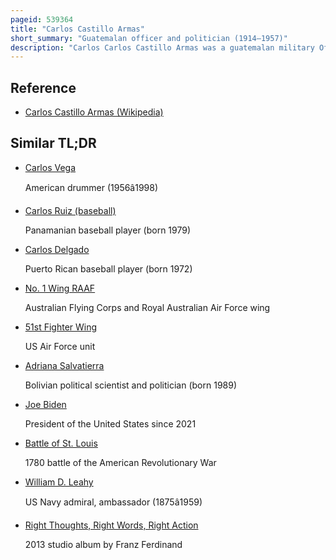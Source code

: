 ```yaml
---
pageid: 539364
title: "Carlos Castillo Armas"
short_summary: "Guatemalan officer and politician (1914–1957)"
description: "Carlos Carlos Castillo Armas was a guatemalan military Officer and Politician who was from 1954 to 1957 the 28th President of Guatemala. A Member of the right-wing national Liberation Movement his authoritarian Government was closely allied with the united States."
---
```


## Reference

- [Carlos Castillo Armas (Wikipedia)](https://en.wikipedia.org/?curid=539364)

## Similar TL;DR

- [Carlos Vega](/tldr/en/carlos-vega)

  American drummer (1956â1998)

- [Carlos Ruiz (baseball)](/tldr/en/carlos-ruiz-baseball)

  Panamanian baseball player (born 1979)

- [Carlos Delgado](/tldr/en/carlos-delgado)

  Puerto Rican baseball player (born 1972)

- [No. 1 Wing RAAF](/tldr/en/no-1-wing-raaf)

  Australian Flying Corps and Royal Australian Air Force wing

- [51st Fighter Wing](/tldr/en/51st-fighter-wing)

  US Air Force unit

- [Adriana Salvatierra](/tldr/en/adriana-salvatierra)

  Bolivian political scientist and politician (born 1989)

- [Joe Biden](/tldr/en/joe-biden)

  President of the United States since 2021

- [Battle of St. Louis](/tldr/en/battle-of-st-louis)

  1780 battle of the American Revolutionary War

- [William D. Leahy](/tldr/en/william-d-leahy)

  US Navy admiral, ambassador (1875â1959)

- [Right Thoughts, Right Words, Right Action](/tldr/en/right-thoughts-right-words-right-action)

  2013 studio album by Franz Ferdinand
